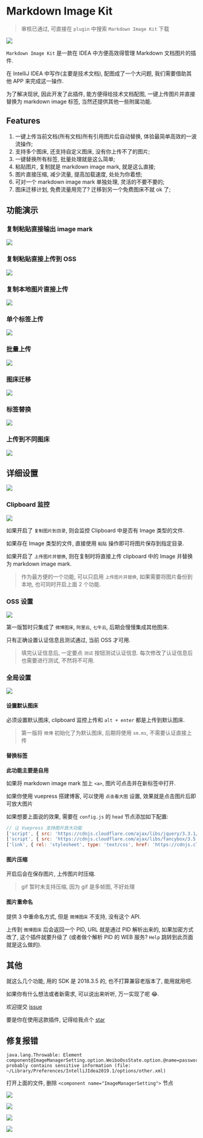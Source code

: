 # Markdown Image Kit

> 审核已通过, 可直接在 `plugin` 中搜索 `Markdown Image Kit` 下载

![](https://gitee.com/dong4j/idea-plugin-dev/raw/master/MIK-6RCoSs.png)

`Markdown Image Kit` 是一款在 IDEA 中方便高效得管理 Markdown 文档图片的插件.

在 IntelliJ IDEA 中写作(主要是技术文档), 配图成了一个大问题, 我们需要借助其他 APP 来完成这一操作.

为了解决现状, 因此开发了此插件, 能方便得给技术文档配图, 一键上传图片并直接替换为 markdown image 标签, 当然还提供其他一些附属功能.

## Features

1. 一键上传当前文档(所有文档)所有引用图片后自动替换, 体验最简单高效的一波流操作;
2. 支持多个图床, 还支持自定义图床, 没有你上传不了的图片;
3. 一键替换所有标签, 批量处理就是这么简单;
4. 粘贴图片, 复制就是 markdown image mark, 就是这么直接;
5. 图片直接压缩, 减少流量, 提高加载速度, 处处为你着想;
6. 可对一个 markdown image mark 单独处理, 灵活的不要不要的;
7. 图床迁移计划, 免费流量用完了? 迁移到另一个免费图床不就 ok 了;

## 功能演示

### 复制粘贴直接输出 image mark

![](https://gitee.com/dong4j/idea-plugin-dev/raw/master/docs/product/imgs/save-image.gif)

### 复制粘贴直接上传到 OSS

![](https://gitee.com/dong4j/idea-plugin-dev/raw/master/docs/product/imgs/paste-upload.gif)

### 复制本地图片直接上传

![](https://gitee.com/dong4j/idea-plugin-dev/raw/master/docs/product/imgs/local-image-upload.gif)

### 单个标签上传

![](https://gitee.com/dong4j/idea-plugin-dev/raw/master/docs/product/imgs/single-upload.gif)

### 批量上传

![](https://gitee.com/dong4j/idea-plugin-dev/raw/master/docs/product/imgs/multi-upload.gif)

### 图床迁移

![](https://gitee.com/dong4j/idea-plugin-dev/raw/master/docs/product/imgs/MIK-wu5NqZ.gif)

### 标签替换

![](https://gitee.com/dong4j/idea-plugin-dev/raw/master/docs/product/imgs/MIK-sPmXWd.gif)

### 上传到不同图床

![](https://gitee.com/dong4j/idea-plugin-dev/raw/master/docs/product/imgs/MIK-3az5GQ.gif)

## 详细设置

![](https://gitee.com/dong4j/idea-plugin-dev/raw/master/docs/product/imgs/6PRHrK.png)

### Clipboard 监控

![](https://gitee.com/dong4j/idea-plugin-dev/raw/master/docs/product/imgs/1mY3we.png)

如果开启了 `复制图片到目录`, 则会监控 Clipboard 中是否有 Image 类型的文件.

如果存在 Image 类型的文件, 直接使用 `粘贴` 操作即可将图片保存到指定目录.

如果开启了 `上传图片并替换`, 则在复制时将直接上传 clipboard 中的 Image 并替换为 markdown image mark.

> 作为最方便的一个功能, 可以只启用 `上传图片并替换`, 如果需要将图片备份到本地, 也可同时开启上面 2 个功能.

### OSS 设置

![](https://gitee.com/dong4j/idea-plugin-dev/raw/master/docs/product/imgs/S5pISR.png)

第一版暂时只集成了 `微博图床`, `阿里云`, `七牛云`, 后期会慢慢集成其他图床.

只有正确设置认证信息且测试通过, 当前 OSS 才可用.

> 填完认证信息后, 一定要点 `测试` 按钮测试认证信息.
> 每次修改了认证信息后也需要进行测试, 不然将不可用.

### 全局设置

![](https://gitee.com/dong4j/idea-plugin-dev/raw/master/docs/product/imgs/6bqMQc.png)

#### 设置默认图床

必须设置默认图床, clipboard 监控上传和 `alt + enter` 都是上传到默认图床.

> 第一版将 `微博` 初始化了为默认图床, 后期将使用 `sm.ms`, 不需要认证直接上传 

#### 替换标签

**此功能主要是自用**

如果将 markdown image mark 加上 `<a>`, 图片可点击并在新标签中打开.

如果你使用 vuepress 搭建博客, 可以使用 `点击看大图` 设置, 效果就是点击图片后即可放大图片

如果想要上面说的效果, 需要在 `config.js` 的 `head` 节点添加如下配置:

```javascript
// 让 Vuepress 支持图片放大功能
['script', { src: 'https://cdnjs.cloudflare.com/ajax/libs/jquery/3.3.1/jquery.slim.min.js' }],
['script', { src: 'https://cdnjs.cloudflare.com/ajax/libs/fancybox/3.5.2/jquery.fancybox.min.js' }],
['link', { rel: 'stylesheet', type: 'text/css', href: 'https://cdnjs.cloudflare.com/ajax/libs/fancybox/3.5.2/jquery.fancybox.min.css' }]
```

#### 图片压缩

开启后会在保存图片, 上传图片时压缩.

> gif 暂时未支持压缩, 因为 gif 是多帧图, 不好处理

#### 图片重命名

提供 3 中重命名方式, 但是 `微博图床` 不支持, 没有这个 API.

上传到 `微博图床` 后会返回一个 PID, URL 就是通过 PID 解析出来的,
如果加密方式改了, 这个插件就要升级了 (或者做个解析 PID 的 WEB 服务? `Help` 跳转到此页面就是这么做的).

## 其他

就这么几个功能, 用的 SDK 是 2018.3.5 的, 也不打算兼容老版本了, 能用就用吧.

如果你有什么想法或者新需求, 可以说出来听听, 万一实现了呢 😂.

欢迎提交 [issue](https://github.com/dong4j/markdown-image-kit/issues)

要是你在使用这款插件, 记得给我点个 [star](https://github.com/dong4j/markdown-image-kit)

## 修复报错

```
java.lang.Throwable: Element component@ImageManagerSetting.option.WeiboOssState.option.@name=password probably contains sensitive information (file: ~/Library/Preferences/IntelliJIdea2019.1/options/other.xml)
```

打开上面的文件, 删除 `<component name="ImageManagerSetting">` 节点

![](https://gitee.com/dong4j/idea-plugin-dev/raw/master/docs/product/imgs/MIK-C8LUI4.png)

![](https://gitee.com/dong4j/idea-plugin-dev/raw/master/docs/product/imgs/MIK-xsWVla.png)

![](https://gitee.com/dong4j/idea-plugin-dev/raw/master/docs/product/imgs/MIK-lE5Y3U.png)

![](https://gitee.com/dong4j/idea-plugin-dev/raw/master/docs/product/imgs/MIK-lRpO0E.png)
